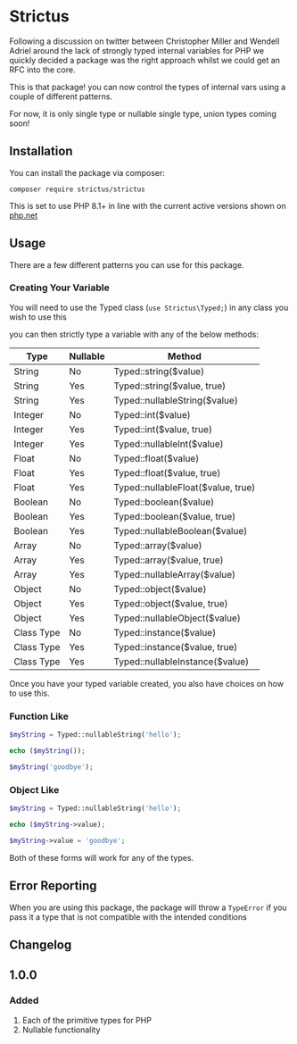 # Strictus
Following a discussion on twitter between Christopher Miller and Wendell Adriel around the lack of strongly typed internal variables for PHP
we quickly decided a package was the right approach whilst we could get an RFC into the core.

This is that package! you can now control the types of internal vars using a couple of different patterns.

For now, it is only single type or nullable single type, union types coming soon!

## Installation
You can install the package via composer:

`composer require strictus/strictus`

This is set to use PHP 8.1+ in line with the current active versions shown on [php.net](https://www.php.net/supported-versions.php)

## Usage

There are a few different patterns you can use for this package.

### Creating Your Variable

You will need to use the Typed class (`use Strictus\Typed;`) in any class you wish to use this

you can then strictly type a variable with any of the below methods:

| Type       | Nullable | Method                             |
|------------|----------|------------------------------------|
| String     | No       | Typed::string($value)              |
| String     | Yes      | Typed::string($value, true)        |
| String     | Yes      | Typed::nullableString($value)      |
| Integer    | No       | Typed::int($value)                 |
| Integer    | Yes      | Typed::int($value, true)           |
| Integer    | Yes      | Typed::nullableInt($value)         |
| Float      | No       | Typed::float($value)               |
| Float      | Yes      | Typed::float($value, true)         |
| Float      | Yes      | Typed::nullableFloat($value, true) |
| Boolean    | No       | Typed::boolean($value)             |
| Boolean    | Yes      | Typed::boolean($value, true)       |
| Boolean    | Yes      | Typed::nullableBoolean($value)     |
| Array      | No       | Typed::array($value)               |
| Array      | Yes      | Typed::array($value, true)         |
| Array      | Yes      | Typed::nullableArray($value)       |
| Object     | No       | Typed::object($value)              |
| Object     | Yes      | Typed::object($value, true)        |
| Object     | Yes      | Typed::nullableObject($value)      |
| Class Type | No       | Typed::instance($value)            |
| Class Type | Yes      | Typed::instance($value, true)      |
| Class Type | Yes      | Typed::nullableInstance($value)    |

Once you have your typed variable created, you also have choices on how to use this.

### Function Like

```php
$myString = Typed::nullableString('hello');

echo ($myString());

$myString('goodbye');
```

### Object Like

```php
$myString = Typed::nullableString('hello');

echo ($myString->value);

$myString->value = 'goodbye';
```

Both of these forms will work for any of the types.

## Error Reporting

When you are using this package, the package will throw a `TypeError` if you pass it a type that is not compatible with the intended conditions

## Changelog

## 1.0.0

### Added

1) Each of the primitive types for PHP
2) Nullable functionality